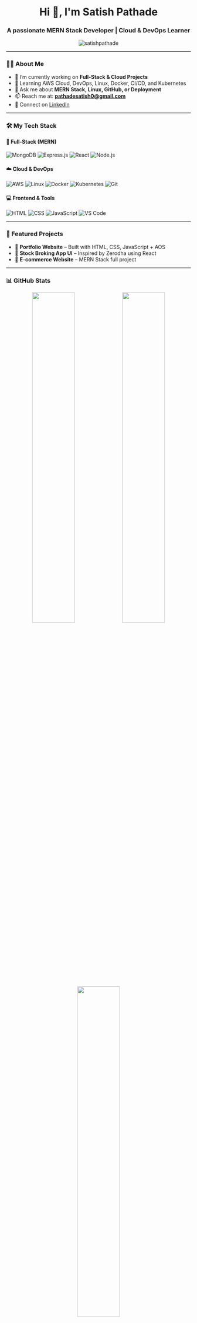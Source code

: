 <h1 align="center">Hi 👋, I'm Satish Pathade</h1>
<h3 align="center">A passionate MERN Stack Developer | Cloud & DevOps Learner</h3>

<p align="center">
  <img src="https://komarev.com/ghpvc/?username=satishpathade&label=Profile%20views&color=0e75b6&style=flat" alt="satishpathade" />
</p>

---

### 🧑‍💻 About Me
- 🔭 I’m currently working on **Full-Stack & Cloud Projects**
- 🌱 Learning AWS Cloud, DevOps, Linux, Docker, CI/CD, and Kubernetes
- 💬 Ask me about **MERN Stack, Linux, GitHub, or Deployment**
- 📫 Reach me at: **pathadesatish0@gmail.com**
- 📄 Connect on [LinkedIn](https://www.linkedin.com/in/satish-pathade)

---

### 🛠️ My Tech Stack

#### 🚀 Full-Stack (MERN)
![MongoDB](https://img.shields.io/badge/MongoDB-4EA94B?style=for-the-badge&logo=mongodb&logoColor=white)
![Express.js](https://img.shields.io/badge/Express.js-black?style=for-the-badge&logo=express&logoColor=white)
![React](https://img.shields.io/badge/React-20232A?style=for-the-badge&logo=react&logoColor=61DAFB)
![Node.js](https://img.shields.io/badge/Node.js-339933?style=for-the-badge&logo=node-dot-js&logoColor=white)

#### ☁️ Cloud & DevOps
![AWS](https://img.shields.io/badge/AWS-FF9900?style=for-the-badge&logo=amazonaws&logoColor=white)
![Linux](https://img.shields.io/badge/Linux-FCC624?style=for-the-badge&logo=linux&logoColor=black)
![Docker](https://img.shields.io/badge/Docker-2496ED?style=for-the-badge&logo=docker&logoColor=white)
![Kubernetes](https://img.shields.io/badge/Kubernetes-326CE5?style=for-the-badge&logo=kubernetes&logoColor=white)
![Git](https://img.shields.io/badge/Git-F05032?style=for-the-badge&logo=git&logoColor=white)

#### 💻 Frontend & Tools
![HTML](https://img.shields.io/badge/HTML5-e34c26?style=for-the-badge&logo=html5&logoColor=white)
![CSS](https://img.shields.io/badge/CSS3-264de4?style=for-the-badge&logo=css3&logoColor=white)
![JavaScript](https://img.shields.io/badge/JavaScript-323330?style=for-the-badge&logo=javascript&logoColor=F7DF1E)
![VS Code](https://img.shields.io/badge/VS_Code-0078d7?style=for-the-badge&logo=visual-studio-code&logoColor=white)

---

### 🌟 Featured Projects

- 📌 **Portfolio Website** – Built with HTML, CSS, JavaScript + AOS
- 📌 **Stock Broking App UI** – Inspired by Zerodha using React
- 📌 **E-commerce Website** – MERN Stack full project

---

### 📊 GitHub Stats

<p align="center">
  <img src="https://github-readme-stats.vercel.app/api?username=satishpathade&theme=tokyonight&show_icons=true" width="48%" />
  <img src="https://github-readme-streak-stats.herokuapp.com/?user=satishpathade&theme=tokyonight" width="48%" />
</p>

<p align="center">
  <img src="https://github-readme-stats.vercel.app/api/top-langs/?username=satishpathade&layout=compact&theme=tokyonight" width="48%" />
</p>

---

### 🏆 GitHub Trophies
<p align="center">
  <img src="https://github-profile-trophy.vercel.app/?username=satishpathade&theme=gruvbox&no-frame=true&margin-w=10" />
</p>

---

### 📬 Let's Connect

- [LinkedIn](https://www.linkedin.com/in/satish-pathade)
- 📧 Email: pathadesatish0@gmail.com

---

_Thanks for visiting my profile!_ 👨‍💻  
Feel free to star ⭐ any of my repositories or drop a message!



